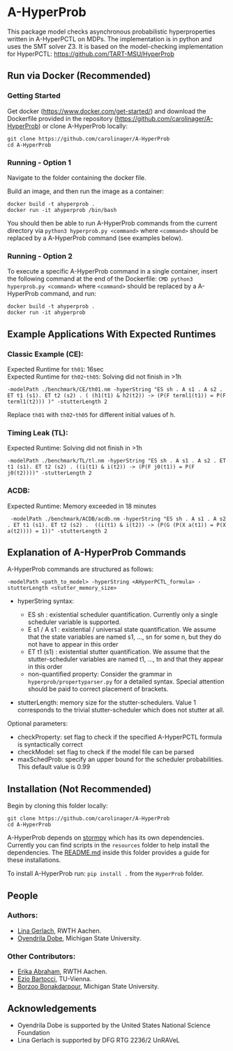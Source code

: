 # A-HyperProb

This package model checks asynchronous probabilistic hyperproperties written in A-HyperPCTL on MDPs.
The implementation is in python and uses the SMT solver Z3. It is based on the model-checking implementation for HyperPCTL: https://github.com/TART-MSU/HyperProb

## Run via Docker (Recommended)

### Getting Started
Get docker (https://www.docker.com/get-started/) and download the Dockerfile provided in the repository (https://github.com/carolinager/A-HyperProb) or clone A-HyperProb locally:

```
git clone https://github.com/carolinager/A-HyperProb
cd A-HyperProb
```

### Running - Option 1
Navigate to the folder containing the docker file.

Build an image, and then run the image as a container:

```
docker build -t ahyperprob .
docker run -it ahyperprob /bin/bash
```

You should then be able to run A-HyperProb commands from the current directory via ```python3 hyperprob.py <command>``` where ```<command>``` should be replaced by a A-HyperProb command (see examples below).

### Running - Option 2
To execute a specific A-HyperProb command in a single container, insert the following command at the end of the Dockerfile:
```CMD python3 hyperprob.py <command>```
where ```<command>``` should be replaced by a A-HyperProb command, and run:

```
docker build -t ahyperprob .
docker run -it ahyperprob
```

## Example Applications With Expected Runtimes
### Classic Example (CE):

Expected Runtime for ```th01```: 16sec <br>
Expected Runtime for ```th02```-```th05```: Solving did not finish in >1h

```-modelPath ./benchmark/CE/th01.nm -hyperString "ES sh . A s1 . A s2 . ET t1 (s1). ET t2 (s2) . ( (h1(t1) & h2(t2)) -> (P(F terml1(t1)) = P(F terml1(t2))) )" -stutterLength 2```

Replace ```th01``` with ```th02```-```th05``` for different initial values of h.

### Timing Leak (TL):

Expected Runtime: Solving did not finish in >1h

```-modelPath ./benchmark/TL/tl.nm -hyperString "ES sh . A s1 . A s2 . ET t1 (s1). ET t2 (s2) . ((i(t1) & i(t2)) -> (P(F j0(t1)) = P(F j0(t2))))" -stutterLength 2 ```

### ACDB:

Expected Runtime: Memory exceeded in 18 minutes

``` -modelPath ./benchmark/ACDB/acdb.nm -hyperString "ES sh . A s1 . A s2 . ET t1 (s1). ET t2 (s2) .  ((i(t1) & i(t2)) -> (P(G (P(X a(t1)) = P(X a(t2)))) = 1))" -stutterLength 2```


## Explanation of A-HyperProb Commands

A-HyperProb commands are structured as follows:

```-modelPath <path_to_model> -hyperString <AHyperPCTL_formula> -stutterLength <stutter_memory_size>```

- hyperString syntax:
    - ES sh : existential scheduler quantification. Currently only a single scheduler variable is supported.
    - E s1 / A s1 : existential / universal state quantification. We assume that the state variables are named s1, ..., sn for some n, but they do not have to appear in this order
    - ET t1 (s1) : existential stutter quantification. We assume that the stutter-scheduler variables are named t1, ..., tn and that they appear in this order
    - non-quantified property: Consider the grammar in ```hyperprob/propertyparser.py``` for a detailed syntax. Special attention should be paid to correct placement of brackets.

- stutterLength: memory size for the stutter-schedulers. Value 1 corresponds to the trivial stutter-scheduler which does not stutter at all.


Optional parameters:

- checkProperty: set flag to check if the specified A-HyperPCTL formula is syntactically correct
- checkModel: set flag to check if the model file can be parsed
- maxSchedProb: specify an upper bound for the scheduler probabilities. This default value is 0.99


## Installation (Not Recommended)

Begin by cloning this folder locally:

```
git clone https://github.com/carolinager/A-HyperProb
cd A-HyperProb
```
A-HyperProb depends on [stormpy](https://github.com/moves-rwth/stormpy) which has its own dependencies. Currently you can find scripts in the `resources` folder to help install the dependencies. The [README.md](resources/README.md) inside this folder provides a guide for these installations.


To install A-HyperProb run:
`pip install .` from the `HyperProb` folder.


## People

### Authors:
  - [Lina Gerlach](https://ths.rwth-aachen.de/people/lina-gerlach/), RWTH Aachen.
  - [Oyendrila Dobe](https://oyendrila-dobe.github.io/), Michigan State University.  


### Other Contributors:
  - [Erika Abraham](https://ths.rwth-aachen.de/people/erika-abraham/), RWTH Aachen.
  - [Ezio Bartocci](https://informatics.tuwien.ac.at/people/ezio-bartocci), TU-Vienna.
  - [Borzoo Bonakdarpour](http://www.cse.msu.edu/~borzoo/), Michigan State University.   

## Acknowledgements

 - Oyendrila Dobe is supported by the United States National Science Foundation
 - Lina Gerlach is supported by DFG RTG 2236/2 UnRAVeL
